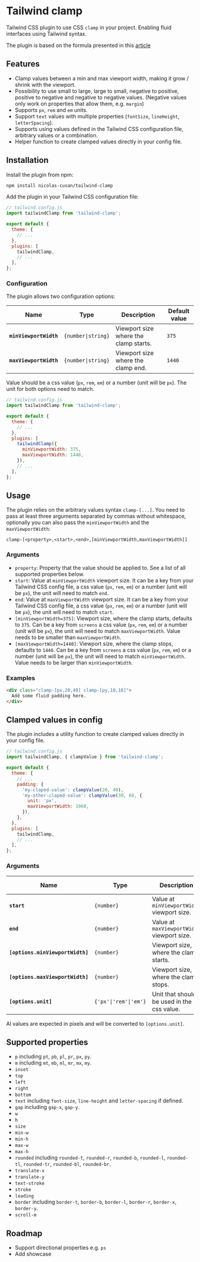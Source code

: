 # Tailwind clamp

Tailwind CSS plugin to use CSS `clamp` in your project. Enabling fluid interfaces using Tailwind syntax.

The plugin is based on the formula presented in this [article](https://chriskirknielsen.com/blog/modern-fluid-typography-with-clamp/)

## Features

- Clamp values between a min and max viewport width, making it grow / shrink with the viewport.
- Possibility to use small to large, large to small, negative to positive, positive to negative and negative to negative values. (Negative values only work on properties that allow them, e.g. `margin`)
- Supports `px`, `rem` and `em` units.
- Support `text` values with multiple properties (`fontSize`, `lineHeight`, `letterSpacing`).
- Supports using values defined in the Tailwind CSS configuration file, arbitrary values or a combination.
- Helper function to create clamped values directly in your config file.

## Installation

Install the plugin from npm:

```sh
npm install nicolas-cusan/tailwind-clamp
```

Add the plugin in your Tailwind CSS configuration file:

```js
// tailwind.config.js
import tailwindClamp from 'tailwind-clamp';

export default {
  theme: {
    // ...
  },
  plugins: [
    tailwindClamp,
    // ...
  ],
};
```

### Configuration

The plugin allows two configuration options:

| Name                   | Type               | Description                           | Default value |
| ---------------------- | ------------------ | ------------------------------------- | ------------- |
| **`minViewportWidth`** | `{number\|string}` | Viewport size where the clamp starts. | `375`         |
| **`maxViewportWidth`** | `{number\|string}` | Viewport size where the clamp end.    | `1440`        |

Value should be a css value (`px`, `rem`, `em`) or a number (unit will be `px`). The unit for both options need to match.

```js
// tailwind.config.js
import tailwindClamp from 'tailwind-clamp';

export default {
  theme: {
    // ...
  },
  plugins: [
    tailwindClamp({
      minViewportWidth: 375,
      maxViewportWidth: 1440,
    }),
    // ...
  ],
};
```

## Usage

The plugin relies on the arbitrary values syntax `clamp-[...]`. You need to pass at least three arguments separated by commas without whitespace, optionally you can also pass the `minViewportWidth` and the `maxViewportWidth`:

```
clamp-[<property>,<start>,<end>,[minViewportWidth,maxViewportWidth]]
```

### Arguments

- `property`: Property that the value should be applied to. See a list of all supported properties below.
- `start`: Value at `minViewportWidth` viewport size. It can be a key from your Tailwind CSS config file, a css value (`px`, `rem`, `em`) or a number (unit will be `px`), the unit will need to match `end`.
- `end`: Value at `maxViewportWidth` viewport size. It can be a key from your Tailwind CSS config file, a css value (`px`, `rem`, `em`) or a number (unit will be `px`), the unit will need to match `start`.
- `[minViewportWidth=375]`: Viewport size, where the clamp starts, defaults to `375`. Can be a key from `screens` a css value (`px`, `rem`, `em`) or a number (unit will be `px`), the unit will need to match `maxViewportWidth`. Value needs to be smaller than `maxViewportWidth`.
- `[maxViewportWidth=1440]`: Viewport size, where the clamp stops, defaults to `1440`. Can be a key from `screens` a css value (`px`, `rem`, `em`) or a number (unit will be `px`), the unit will need to match `minViewportWidth`. Value needs to be larger than `minViewportWidth`.

### Examples

```html
<div class="clamp-[px,20,40] clamp-[py,10,18]">
  Add some fluid padding here.
</div>
```

## Clamped values in config

The plugin includes a utility function to create clamped values directly in your config file.

```js
// tailwind.config.js
import tailwindClamp, { clampValue } from 'tailwind-clamp';

export default {
  theme: {
    // ...
    padding: {
      'my-claped-value': clampValue(20, 40),
      'my-other-claped-value': clampValue(30, 60, {
        unit: 'px',
        maxViewportWidth: 1960,
      }),
    },
  },
  plugins: [
    tailwindClamp,
    // ...
  ],
};
```

### Arguments

| Name                             | Type                  | Description                                | Default value |
| -------------------------------- | --------------------- | ------------------------------------------ | ------------- |
| **`start`**                      | `{number}`            | Value at `minViewportWidth` viewport size. |               |
| **`end`**                        | `{number}`            | Value at `maxViewportWidth` viewport size. |               |
| **`[options.minViewportWidth]`** | `{number}`            | Viewport size, where the clamp starts.     | `375`         |
| **`[options.maxViewportWidth]`** | `{number}`            | Viewport size, where the clamp stops.      | `1440`        |
| **`[options.unit]`**             | `{'px'\|'rem'\|'em'}` | Unit that should be used in the css value. | `rem`         |

Al values are expected in pixels and will be converted to `[options.unit]`.

## Supported properties

- `p` including `pt`, `pb`, `pl`, `pr`, `px`, `py`.
- `m` including `mt`, `mb`, `ml`, `mr`, `mx`, `my`.
- `inset`
- `top`
- `left`
- `right`
- `bottom`
- `text` including `font-size`, `line-height` and `letter-spacing` if defined.
- `gap` including `gap-x`, `gap-y`.
- `w`
- `h`
- `size`
- `min-w`
- `min-h`
- `max-w`
- `max-h`
- `rounded` including `rounded-t`, `rounded-r`, `rounded-b`, `rounded-l`, `rounded-tl`, `rounded-tr`, `rounded-bl`, `rounded-br`.
- `translate-x`
- `translate-y`
- `text-stroke`
- `stroke`
- `leading`
- `border` including `border-t`, `border-b`, `border-l`, `border-r`, `border-x`, `border-y`.
- `scroll-m`

## Roadmap

- Support directional properties e.g. `ps`
- Add showcase
